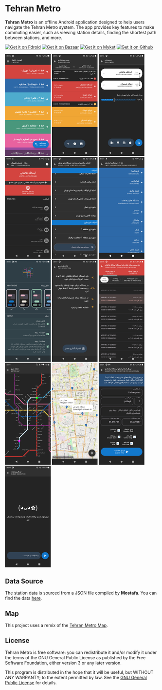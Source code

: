 # Tehran Metro

**Tehran Metro** is an offline Android application designed to help users navigate the Tehran Metro system. The app provides key features to make commuting easier, such as viewing station details, finding the shortest path between stations, and more.

[<img src="https://github.com/user-attachments/assets/55d4ad94-149b-43f5-b37f-9176f04f0b33" height="50" alt="Get it on Fdroid"/>](https://f-droid.org/pl/packages/com.ma.tehro/)
[<img src="https://github.com/user-attachments/assets/c3cbc786-e072-4a0e-bd3b-f2134a5ddcc5" height="50" alt="Get it on Bazaar"/>](https://cafebazaar.ir/app/com.ma.tehro)
[<img src="https://github.com/user-attachments/assets/32c2bc23-3cf2-4a83-a65a-72a09da7b5ad" height="50" alt="Get it on Myket"/>](https://myket.ir/app/com.ma.tehro)
[<img src="https://github.com/user-attachments/assets/af5cf982-da34-455b-b3d2-a48870f1e04c" height="50" alt="Get it on Github"/>](https://github.com/mosayeb-a/tehran-metro/releases)

<p>
  <img src="https://raw.githubusercontent.com/mosayeb-a/tehran-metro/main/fastlane/metadata/android/en-US/images/phoneScreenshots/01_lines.png" width="150">
  <img src="https://raw.githubusercontent.com/mosayeb-a/tehran-metro/main/fastlane/metadata/android/en-US/images/phoneScreenshots/02_pathfinder.png" width="150">
  <img src="https://raw.githubusercontent.com/mosayeb-a/tehran-metro/main/fastlane/metadata/android/en-US/images/phoneScreenshots/03_station_selection.png" width="150">
  <img src="https://raw.githubusercontent.com/mosayeb-a/tehran-metro/main/fastlane/metadata/android/en-US/images/phoneScreenshots/04_detail.png" width="150">
  <img src="https://raw.githubusercontent.com/mosayeb-a/tehran-metro/main/fastlane/metadata/android/en-US/images/phoneScreenshots/05_places.png" width="150">
  <img src="https://raw.githubusercontent.com/mosayeb-a/tehran-metro/main/fastlane/metadata/android/en-US/images/phoneScreenshots/06_stations.png" width="150">
  <img src="https://raw.githubusercontent.com/mosayeb-a/tehran-metro/main/fastlane/metadata/android/en-US/images/phoneScreenshots/13_more.png" width="150">
  <img src="https://raw.githubusercontent.com/mosayeb-a/tehran-metro/main/fastlane/metadata/android/en-US/images/phoneScreenshots/07_path_guide.png" width="150">
  <img src="https://raw.githubusercontent.com/mosayeb-a/tehran-metro/main/fastlane/metadata/android/en-US/images/phoneScreenshots/08_station_schedule.png" width="150">
  <img src="https://raw.githubusercontent.com/mosayeb-a/tehran-metro/main/fastlane/metadata/android/en-US/images/phoneScreenshots/12_map_viewer.png" width="150">
  <img src="https://raw.githubusercontent.com/mosayeb-a/tehran-metro/main/fastlane/metadata/android/en-US/images/phoneScreenshots/09_map.png" width="150">
  <img src="https://raw.githubusercontent.com/mosayeb-a/tehran-metro/main/fastlane/metadata/android/en-US/images/phoneScreenshots/10_station_submission.png" width="150">
  <img src="https://raw.githubusercontent.com/mosayeb-a/tehran-metro/main/fastlane/metadata/android/en-US/images/phoneScreenshots/11_feedback.png" width="150">
</p>

## Data Source
The station data is sourced from a JSON file compiled by **Mostafa**. You can find the data [here](https://github.com/mostafa-kheibary/tehran-metro-data/).

## Map
This project uses a remix of the [Tehran Metro Map](https://metromapmaker.com/rate/GiWxNcFZ).

## License
Tehran Metro is free software: you can redistribute it and/or modify it under the terms of the GNU General Public License as published by the Free Software Foundation, either version 3 or any later version.

This program is distributed in the hope that it will be useful, but WITHOUT ANY WARRANTY; to the extent permitted by law. See the [GNU General Public License](https://www.gnu.org/licenses/) for details.

